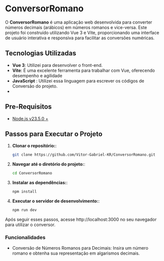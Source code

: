 # ConversorRomano

O **ConversorRomano** é uma aplicação web desenvolvida para converter números decimais (arábicos) em números romanos e vice-versa. Este projeto foi construído utilizando Vue 3 e Vite, proporcionando uma interface de usuário interativa e responsiva para facilitar as conversões numéricas.

## Tecnologias Utilizadas

- **Vue 3**: Utilizei para desenvolver o front-end.
- **Vite**: É uma excelente ferramenta para trabalhar com Vue, oferecendo desempenho e agilidade
- **JavaScript** : Utilizei essa linguagem para escrever os códigos de Conversão do projeto.
- 
## Pre-Requisitos
- [Node.js v23.5.0 +](https://nodejs.org)

## Passos para Executar o Projeto

1. **Clonar o repositório:**:

   ```bash
   git clone https://github.com/Vitor-Gabriel-KR/ConversorRomano.git

2. **Navegar até o diretório do projeto:**:

   ```bash
   cd ConversorRomano
   
3. **Instalar as dependências:**:

   ```bash
   npm install
   
4. **Executar o servidor de desenvolvimento:**:

   ```bash
   npm run dev

Após seguir esses passos, acesse http://localhost:3000 no seu navegador para utilizar o conversor.

### Funcionalidades
- Conversão de Números Romanos para Decimais: Insira um número romano e obtenha sua representação em algarismos decimais.
